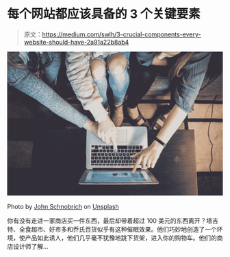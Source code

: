 # 每个网站都应该具备的 3 个关键要素

> 原文：<https://medium.com/swlh/3-crucial-components-every-website-should-have-2a91a22b8ab4>

![](img/ce76982d26923c9b648c039dd03bc5e9.png)

Photo by [John Schnobrich](https://unsplash.com/@johnschno?utm_source=unsplash&utm_medium=referral&utm_content=creditCopyText) on [Unsplash](https://unsplash.com/s/photos/collaborating?utm_source=unsplash&utm_medium=referral&utm_content=creditCopyText)

你有没有走进一家商店买一件东西，最后却带着超过 100 美元的东西离开？塔吉特、全食超市、好市多和乔氏百货似乎有这种催眠效果。他们巧妙地创造了一个环境，使产品如此诱人，他们几乎毫不犹豫地跳下货架，进入你的购物车。他们的商店设计师了解…